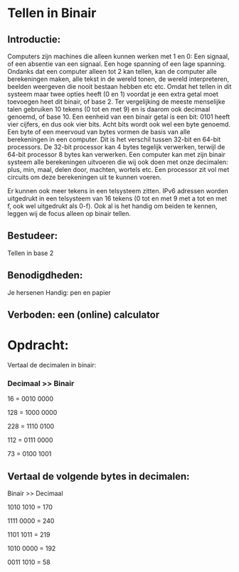 # Tellen in Binair

## Introductie:

Computers zijn machines die alleen kunnen werken met 1 en 0: Een signaal, of een absentie van een signaal. Een hoge spanning of een lage spanning. 
Ondanks dat een computer alleen tot 2 kan tellen, kan de computer alle berekeningen maken, alle tekst in de wereld tonen, de wereld interpreteren, beelden weergeven die nooit bestaan hebben etc etc.
Omdat het tellen in dit systeem maar twee opties heeft (0 en 1) voordat je een extra getal moet toevoegen heet dit binair, of base 2. Ter vergelijking de meeste menselijke talen gebruiken 10 tekens (0 tot en met 9) en is daarom ook decimaal genoemd, of base 10. 
Een eenheid van een binair getal is een bit: 0101 heeft vier cijfers, en dus ook vier bits. Acht bits wordt ook wel een byte genoemd. Een byte of een meervoud van bytes vormen de basis van alle berekeningen in een computer. Dit is het verschil tussen 32-bit en 64-bit processors. De 32-bit processor kan 4 bytes tegelijk verwerken, terwijl de 64-bit processor 8 bytes kan verwerken. 
Een computer kan met zijn binair systeem alle berekeningen uitvoeren die wij ook doen met onze decimalen: plus, min, maal, delen door, machten, wortels etc. Een processor zit vol met circuits om deze berekeningen uit te kunnen voeren.

Er kunnen ook meer tekens in een telsysteem zitten. IPv6 adressen worden uitgedrukt in een telsysteem van 16 tekens (0 tot en met 9 met a tot en met f, ook wel uitgedrukt als 0-f). 
Ook al is het handig om beiden te kennen, leggen wij de focus alleen op binair tellen. 

## Bestudeer:
Tellen in base 2

## Benodigdheden:
Je hersenen
Handig: pen en papier
## Verboden: een (online) calculator

# Opdracht:
Vertaal de decimalen in binair:

### Decimaal >> Binair

16 = 0010 0000

128 = 1000 0000

228 = 1110 0100

112 = 0111 0000

73  = 0100 1001

## Vertaal de volgende bytes in decimalen:

Binair >> Decimaal

1010 1010 = 170

1111 0000 = 240

1101 1011 = 219

1010 0000 = 192

0011 1010 = 58



